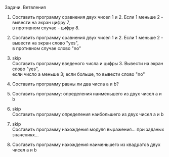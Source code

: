 Задачи. Ветвления

<ol>
<li>Составить программу сравнения двух чисел 1 и 2. Если 1 меньше 2 - вывести на экран цифру 7, 
 </br>в противном случае - цифру 8.
 
 <li><p>Составить программу сравнения двух чисел 1 и 2.  Если 1 меньше 2 - вывести на экран слово "yes", </br>в противном случае слово "no"</li></p>
 
 <li><p>skip</br> Составить программу введеного числа и цифры 3. Вывести на экран слово "yes", </br>если число а меньше 3; если больше, то вывести слово "no"</li></p>
 
 <li><p>Составить программу равны ли два числа а и b?</li></p>
 
 <li><p> Составить программу: определения наименьшего из двух чисел а и b</li></p>
 
 <li><p>skip</br>Составить программу определения наибольшего из двух чисел а и b</li></p>
 
 <li><p> skip</br> Составить программу нахождения модуля выражения... при заданых  значениях...</li></p>
 
 <li><p>Составить программу нахождения наименьшего  из квадратов двух чисел a и b</li></p>
 